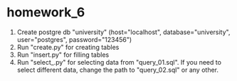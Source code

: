 # homework_6
1) Create postgre db "university" (host="localhost", database="university", user="postgres", password="123456")
2) Run "create.py" for creating tables
3) Run "insert.py" for filling tables
4) Run "select_.py" for selecting data from "query_01.sql".
    If you need to select different data, change the path to "query_02.sql" or any other.